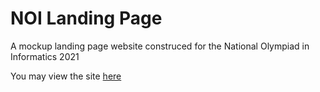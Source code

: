 # NOI Landing Page

A mockup landing page website construced for the National Olympiad in Informatics 2021

You may view the site [here](https://jdprabasha.github.io/noi-redesign/)
